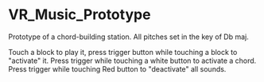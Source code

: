 # VR_Music_Prototype
Prototype of a chord-building station. All pitches set in the key of Db maj.

Touch a block to play it, press trigger button while touching a block to "activate" it. Press trigger while touching a white button to activate a chord. Press trigger while touching Red button to "deactivate" all sounds.
